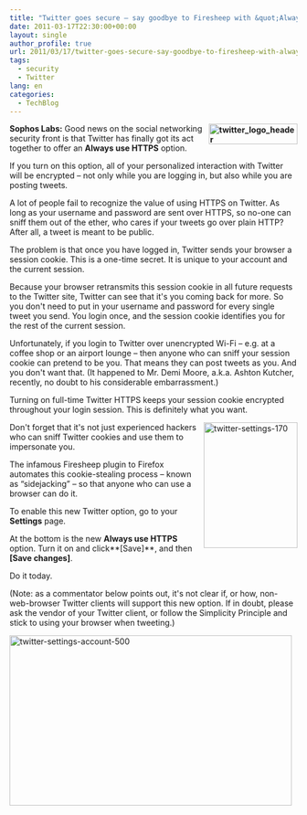 ```yaml
---
title: "Twitter goes secure – say goodbye to Firesheep with &quot;Always use HTTPS&quot; option"
date: 2011-03-17T22:30:00+00:00
layout: single
author_profile: true
url: 2011/03/17/twitter-goes-secure-say-goodbye-to-firesheep-with-always-use-https-option/
tags:
  - security
  - Twitter
lang: en
categories: 
  - TechBlog
---
```

**[<img title="twitter_logo_header" border="0" alt="twitter_logo_header" align="right" src="http://lh5.ggpht.com/_vaUVXcmC3OI/TYKEBEiuLmI/AAAAAAAADu0/GNZg8TLRttY/twitter_logo_header_thumb%5B2%5D.png?imgmax=800" width="155" height="36" />](http://lh3.ggpht.com/_vaUVXcmC3OI/TYKD8UdLAnI/AAAAAAAADuw/oKZ76FR9okY/s1600-h/twitter_logo_header%5B4%5D.png)Sophos Labs:** Good news on the social networking security front is that Twitter has finally got its act together to offer an **Always use HTTPS** option.

If you turn on this option, all of your personalized interaction with Twitter will be encrypted – not only while you are logging in, but also while you are posting tweets.

A lot of people fail to recognize the value of using HTTPS on Twitter. As long as your username and password are sent over HTTPS, so no-one can sniff them out of the ether, who cares if your tweets go over plain HTTP? After all, a tweet is meant to be public.

The problem is that once you have logged in, Twitter sends your browser a session cookie. This is a one-time secret. It is unique to your account and the current session.

Because your browser retransmits this session cookie in all future requests to the Twitter site, Twitter can see that it's you coming back for more. So you don't need to put in your username and password for every single tweet you send. You login once, and the session cookie identifies you for the rest of the current session.

Unfortunately, if you login to Twitter over unencrypted Wi-Fi – e.g. at a coffee shop or an airport lounge – then anyone who can sniff your session cookie can pretend to be you. That means they can post tweets as you. And you don't want that. (It happened to Mr. Demi Moore, a.k.a. Ashton Kutcher, recently, no doubt to his considerable embarrassment.)

Turning on full-time Twitter HTTPS keeps your session cookie encrypted throughout your login session. This is definitely what you want.

[<img title="twitter-settings-170" border="0" alt="twitter-settings-170" align="right" src="http://lh4.ggpht.com/_vaUVXcmC3OI/TYKEK45OswI/AAAAAAAADu8/07hR9_4d4Nc/twitter-settings-170_thumb%5B2%5D.png?imgmax=800" width="164" height="220" />](http://lh5.ggpht.com/_vaUVXcmC3OI/TYKEFtlMAJI/AAAAAAAADu4/QSHC4DUQQK4/s1600-h/twitter-settings-170%5B4%5D.png)Don't forget that it's not just experienced hackers who can sniff Twitter cookies and use them to impersonate you.

The infamous Firesheep plugin to Firefox automates this cookie-stealing process – known as “sidejacking” – so that anyone who can use a browser can do it.

To enable this new Twitter option, go to your **Settings** page.

At the bottom is the new **Always use HTTPS** option. Turn it on and click**[Save]**, and then **[Save changes]**.

Do it today.

(Note: as a commentator below points out, it's not clear if, or how, non-web-browser Twitter clients will support this new option. If in doubt, please ask the vendor of your Twitter client, or follow the Simplicity Principle and stick to using your browser when tweeting.)

[<img title="twitter-settings-account-500" border="0" alt="twitter-settings-account-500" src="http://lh4.ggpht.com/_vaUVXcmC3OI/TYKEW-eiC6I/AAAAAAAADvE/EjlbxEKcjLE/twitter-settings-account-500_thumb%5B2%5D.png?imgmax=800" width="494" height="298" />](http://lh4.ggpht.com/_vaUVXcmC3OI/TYKEQMBpuXI/AAAAAAAADvA/hmVitY7MU8w/s1600-h/twitter-settings-account-500%5B4%5D.png)